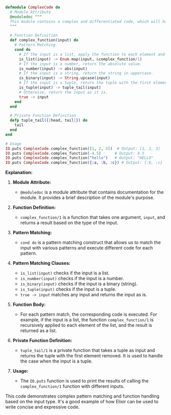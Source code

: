 ```elixir
defmodule ComplexCode do
  # Module Attribute
  @moduledoc """
  This module contains a complex and differentiated code, which will hardly be repeated again.
  """

  # Function Definition
  def complex_function(input) do
    # Pattern Matching
    cond do
      # If the input is a list, apply the function to each element and return the result as a list.
      is_list(input) -> Enum.map(input, &complex_function/1)
      # If the input is a number, return the absolute value.
      is_number(input) -> abs(input)
      # If the input is a string, return the string in uppercase.
      is_binary(input) -> String.upcase(input)
      # If the input is a tuple, return the tuple with the first element removed.
      is_tuple(input) -> tuple_tail(input)
      # Otherwise, return the input as it is.
      true -> input
    end
  end

  # Private Function Definition
  defp tuple_tail({|head, tail|}) do
    tail
  end
end

# Usage
IO.puts ComplexCode.complex_function([1, 2, 3])  # Output: [1, 2, 3]
IO.puts ComplexCode.complex_function(-4.5)      # Output: 4.5
IO.puts ComplexCode.complex_function("hello")   # Output: "HELLO"
IO.puts ComplexCode.complex_function({:a, :b, :c}) # Output: {:b, :c}
```

**Explanation:**

1. **Module Attribute:**
   - `@moduledoc` is a module attribute that contains documentation for the module. It provides a brief description of the module's purpose.

2. **Function Definition:**
   - `complex_function/1` is a function that takes one argument, `input`, and returns a result based on the type of the input.

3. **Pattern Matching:**
   - `cond do` is a pattern matching construct that allows us to match the input with various patterns and execute different code for each pattern.

4. **Pattern Matching Clauses:**
   - `is_list(input)` checks if the input is a list.
   - `is_number(input)` checks if the input is a number.
   - `is_binary(input)` checks if the input is a binary (string).
   - `is_tuple(input)` checks if the input is a tuple.
   - `true -> input` matches any input and returns the input as is.

5. **Function Body:**
   - For each pattern match, the corresponding code is executed. For example, if the input is a list, the function `complex_function/1` is recursively applied to each element of the list, and the result is returned as a list.

6. **Private Function Definition:**
   - `tuple_tail/1` is a private function that takes a tuple as input and returns the tuple with the first element removed. It is used to handle the case when the input is a tuple.

7. **Usage:**
   - The `IO.puts` function is used to print the results of calling the `complex_function/1` function with different inputs.

This code demonstrates complex pattern matching and function handling based on the input type. It's a good example of how Elixir can be used to write concise and expressive code.